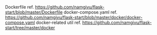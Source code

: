 Dockerfile              ref. https://github.com/namgivu/flask-start/blob/master/Dockerfile
docker-compose.yaml     ref. https://github.com/namgivu/flask-start/blob/master/docker/docker-compose.yaml
docker-related util     ref. https://github.com/namgivu/flask-start/tree/master/docker
